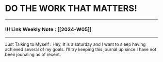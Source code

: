 
# DO THE WORK THAT MATTERS!

--- 
### !!! Link Weekly Note : [[2024-W05]]
---

Just Talking to Myself :
Hey, It is a saturday and I want to sleep having achieved several of my goals. I'll try keeping this journal up since I have not been jounaling as of recent. 



 





